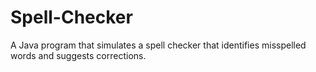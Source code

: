 # Spell-Checker
A Java program that simulates a spell checker that identifies misspelled words and suggests corrections.
